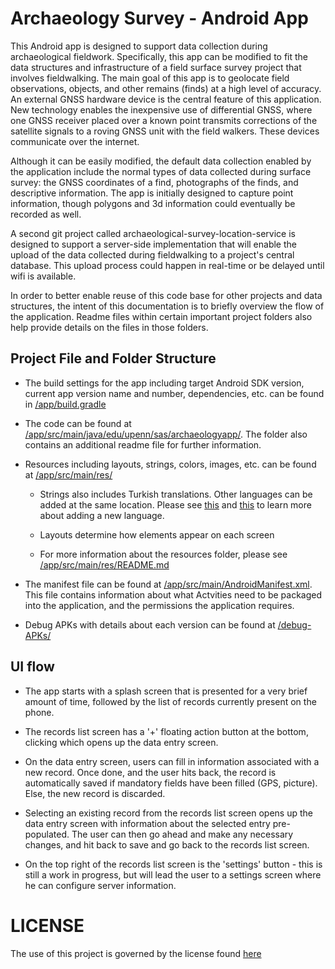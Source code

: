 # Archaeology Survey - Android App

This Android app is designed to support data collection during archaeological fieldwork.  Specifically, this app can be modified to fit the data structures and infrastructure of a field surface survey project that involves fieldwalking.  The main goal of this app is to geolocate field observations, objects, and other remains (finds) at a high level of accuracy.  An external GNSS hardware device is the central feature of this application.  New technology enables the inexpensive use of differential GNSS, where one GNSS receiver placed over a known point transmits corrections of the satellite signals to a roving GNSS unit with the field walkers.  These devices communicate over the internet.

Although it can be easily modified, the default data collection enabled by the application include the normal types of data collected during surface survey: the GNSS coordinates of a find, photographs of the finds, and descriptive information.  The app is initially designed to capture point information, though polygons and 3d information could eventually be recorded as well.

A second git project called archaeological-survey-location-service is designed to support a server-side implementation that will enable the upload of the data collected during fieldwalking to a project's central database.  This upload process could happen in real-time or be delayed until wifi is available.


In order to better enable reuse of this code base for other projects and data structures, the intent of this documentation is to briefly overview the flow of the application. Readme files within certain important project folders also help provide details on the files in those folders.

## Project File and Folder Structure

- The build settings for the app including target Android SDK version, current app version name and number, dependencies, etc. can be found in [/app/build.gradle](https://github.com/anatolian/archaeological-survey-location-collector/blob/master/app/build.gradle)

- The code can be found at [/app/src/main/java/edu/upenn/sas/archaeologyapp/](https://github.com/anatolian/archaeological-survey-location-collector/tree/master/app/src/main/java/edu/upenn/sas/archaeologyapp). The folder also contains an additional readme file for further information.

- Resources including layouts, strings, colors, images, etc. can be found at [/app/src/main/res/](https://github.com/anatolian/archaeological-survey-location-collector/tree/master/app/src/main/res)

  - Strings also includes Turkish translations. Other languages can be added at the same location. Please see [this](https://github.com/anatolian/archaeological-survey-location-collector/issues/3) and [this](https://github.com/anatolian/archaeological-survey-location-collector/commit/d1706bf44bf62493ac0962476d1024c265510454) to learn more about adding a new language.
  
  - Layouts determine how elements appear on each screen
  
  - For more information about the resources folder, please see [/app/src/main/res/README.md](https://github.com/anatolian/archaeological-survey-location-collector/blob/eanvith/documentation/app/src/main/res/README.md)
  
- The manifest file can be found at [/app/src/main/AndroidManifest.xml](https://github.com/anatolian/archaeological-survey-location-collector/blob/master/app/src/main/AndroidManifest.xml). This file contains information about what Actvities need to be packaged into the application, and the permissions the application requires.

- Debug APKs with details about each version can be found at [/debug-APKs/](https://github.com/anatolian/archaeological-survey-location-collector/tree/master/debug-APKs)


## UI flow


- The app starts with a splash screen that is presented for a very brief amount of time, followed by the list of records currently present on the phone.

- The records list screen has a '+' floating action button at the bottom, clicking which opens up the data entry screen.

- On the data entry screen, users can fill in information associated with a new record. Once done, and the user hits back, the record is automatically saved if mandatory fields have been filled (GPS, picture). Else, the new record is discarded.

- Selecting an existing record from the records list screen opens up the data entry screen with information about the selected entry pre-populated. The user can then go ahead and make any necessary changes, and hit back to save and go back to the records list screen.

- On the top right of the records list screen is the 'settings' button - this is still a work in progress, but will lead the user to a settings screen where he can configure server information.


# LICENSE

The use of this project is governed by the license found [here](https://github.com/anatolian/archaeological-survey-location-collector/blob/master/LICENSE)
